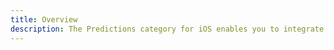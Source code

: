```yaml
---
title: Overview
description: The Predictions category for iOS enables you to integrate machine learning in your application without any prior machine learning experience. The Predictions category comes with built-in support for both online and offline use cases.
---
```


<inline-fragment platform="js" src="~/lib/predictions/fragments/js/intro.md"></inline-fragment>
<inline-fragment platform="ios" src="~/lib/predictions/fragments/ios/intro.md"></inline-fragment>